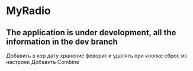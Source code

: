 # MyRadio

## The application is under development, all the information in the dev branch
Добавить в кор дату хранение феворит и удалять при кнопке сброс из настроек
Добавить Combine
